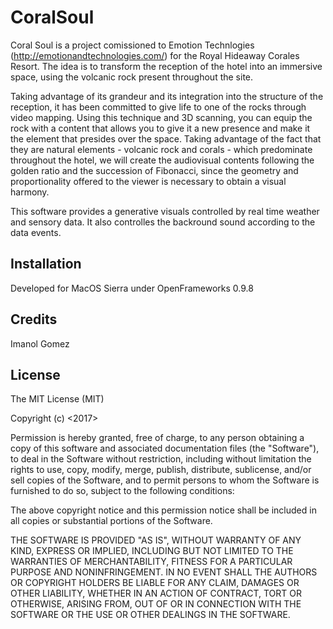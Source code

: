 # CoralSoul

Coral Soul is a project comissioned to Emotion Technlogies (http://emotionandtechnologies.com/) for the Royal Hideaway Corales Resort. The idea is to transform the reception of the hotel into an immersive space, using the volcanic rock present throughout the site. 

Taking advantage of its grandeur and its integration into the structure of the reception, it has been committed to give life to one of the rocks through video mapping. Using this technique and 3D scanning, you can equip the rock with a content that allows you to give it a new presence and make it the element that presides over the space. Taking advantage of the fact that they are natural elements - volcanic rock and corals - which predominate throughout the hotel, we will create the audiovisual contents following the golden ratio and the succession of Fibonacci, since the geometry and proportionality offered to the viewer is necessary to obtain a visual harmony.

This software provides a generative visuals controlled by real time weather and sensory data. It also controlles the backround sound according to the data events.

## Installation

Developed for MacOS Sierra under OpenFrameworks 0.9.8

## Credits

Imanol Gomez

## License

The MIT License (MIT)

Copyright (c) <2017> <copyright Imanol Gomez>

Permission is hereby granted, free of charge, to any person obtaining a copy
of this software and associated documentation files (the "Software"), to deal
in the Software without restriction, including without limitation the rights
to use, copy, modify, merge, publish, distribute, sublicense, and/or sell
copies of the Software, and to permit persons to whom the Software is
furnished to do so, subject to the following conditions:

The above copyright notice and this permission notice shall be included in all
copies or substantial portions of the Software.

THE SOFTWARE IS PROVIDED "AS IS", WITHOUT WARRANTY OF ANY KIND, EXPRESS OR
IMPLIED, INCLUDING BUT NOT LIMITED TO THE WARRANTIES OF MERCHANTABILITY,
FITNESS FOR A PARTICULAR PURPOSE AND NONINFRINGEMENT. IN NO EVENT SHALL THE
AUTHORS OR COPYRIGHT HOLDERS BE LIABLE FOR ANY CLAIM, DAMAGES OR OTHER
LIABILITY, WHETHER IN AN ACTION OF CONTRACT, TORT OR OTHERWISE, ARISING FROM,
OUT OF OR IN CONNECTION WITH THE SOFTWARE OR THE USE OR OTHER DEALINGS IN THE
SOFTWARE.